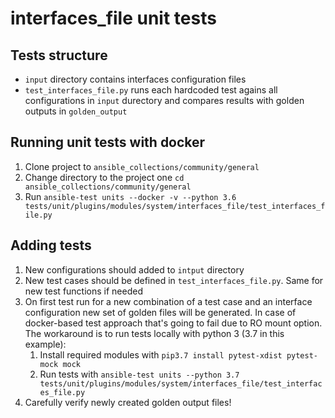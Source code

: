 # interfaces_file unit tests

## Tests structure

- `input` directory contains interfaces configuration files
- `test_interfaces_file.py` runs each hardcoded test agains all configurations in `input` durectory and compares results with golden outputs in `golden_output`

## Running unit tests with docker

1. Clone project to `ansible_collections/community/general`
2. Change directory to the project one `cd ansible_collections/community/general`
3. Run `ansible-test units --docker -v --python 3.6 tests/unit/plugins/modules/system/interfaces_file/test_interfaces_file.py`

## Adding tests

1. New configurations should added to `intput` directory
2. New test cases should be defined in `test_interfaces_file.py`. Same for new test functions if needed
3. On first test run for a new combination of a test case and an interface configuration new set of golden files will be generated. In case of docker-based test approach that's going to fail due to RO mount option. The workaround is to run tests locally with python 3 (3.7 in this example):
    1. Install required modules with `pip3.7 install pytest-xdist pytest-mock mock`
    3. Run tests with `ansible-test units --python 3.7 tests/unit/plugins/modules/system/interfaces_file/test_interfaces_file.py`
4. Carefully verify newly created golden output files!
